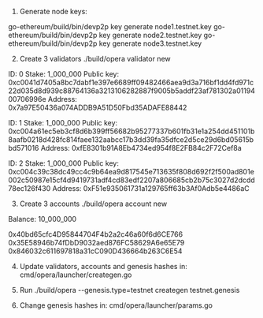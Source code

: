 1. Generate node keys:

go-ethereum/build/bin/devp2p key generate node1.testnet.key
go-ethereum/build/bin/devp2p key generate node2.testnet.key
go-ethereum/build/bin/devp2p key generate node3.testnet.key

2. Create 3 validators
./build/opera validator new

ID: 0
Stake: 1_000_000
Public key:  0xc0041d7405a8bc7dabf1e397e6689ff09482466aea9d3a716bf1dd4fd971c22d035d8d939c88764136a3213106282887f9005b5addf23af781302a0119400706996e
Address:     0x7a97E50436a074ADDB9A51D50Fbd35ADAFE88442

ID: 1
Stake: 1_000_000
Public key:  0xc004a61ec5eb3cf8d6b399ff56682b95277337b601fb31e1a254dd451101b8aafb0218d428fc814faee132aabcc17b3dd39fa35dfce2d5ce29d6bd05615bbd571016
Address:     0xfE8301b91A8Eb4734ed954f8E2FB84c2F72Cef8a

ID: 2
Stake: 1_000_000
Public key:  0xc004c39c38dc49cc4c9b64ea9d817545e713635f808d692f2f500ad801e002c50987e15cf4d9419731adf4cd83edf2207a806685cb2b75c3027d2dcdd78ec126f430
Address:     0xF51e935061731a129765ff63b3Af0Adb5e4486aC

3. Create 3 accounts
./build/opera account new

Balance: 10_000_000

0x40bd65cfc4D95844704F4b2a2c46a60f6d6CE766
0x35E58946b74fDbD9032aed876FC58629A6e65E79
0x846032c611697818a31cC090D436664b263C6E54

4. Update validators, accounts and genesis hashes in:
cmd/opera/launcher/creategen.go

5. Run ./build/opera --genesis.type=testnet creategen testnet.genesis

6. Change genesis hashes in:
cmd/opera/launcher/params.go
